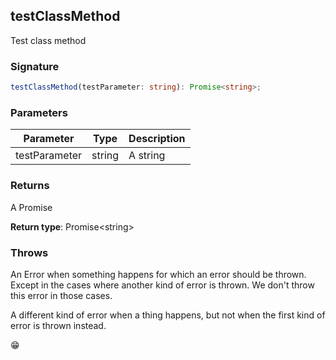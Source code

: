 ## testClassMethod

Test class method

<a id="testclassmethod-signature"></a>

### Signature

```typescript
testClassMethod(testParameter: string): Promise<string>;
```

<a id="testclassmethod-parameters"></a>

### Parameters

| Parameter | Type | Description |
| - | - | - |
| testParameter | string | A string |

<a id="testclassmethod-returns"></a>

### Returns

A Promise

**Return type**: Promise\<string>

<a id="testclassmethod-throws"></a>

### Throws

An Error when something happens for which an error should be thrown. Except in the cases where another kind of error is thrown. We don't throw this error in those cases.

A different kind of error when a thing happens, but not when the first kind of error is thrown instead.

😁
